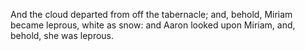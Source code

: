 And the cloud departed from off the tabernacle; and, behold, Miriam became leprous, white as snow: and Aaron looked upon Miriam, and, behold, she was leprous.
